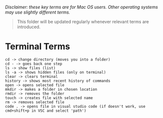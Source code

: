 *Disclaimer: these key terms are for Mac OS users. Other operating systems may use slightly different terms.*
> This folder will be updated regularly whenever relevant terms are introduced. 

# Terminal Terms 
```
cd -> change directory (moves you into a folder)
cd - -> goes back one step 
ls -> show files (list)
ls -a -> shows hidden files (only on terminal)
clear -> clears terminal
history -> shows most recent history of commands
open -> opens selected file
mkdir -> makes a folder in chosen location
rmdir -> removes the folder
touch -> creates file with selected name
rm -> removes selected file
code . -> opens file in visual studio code (if doesn't work, use cmd+shift+p in VSC and select 'path')
```

